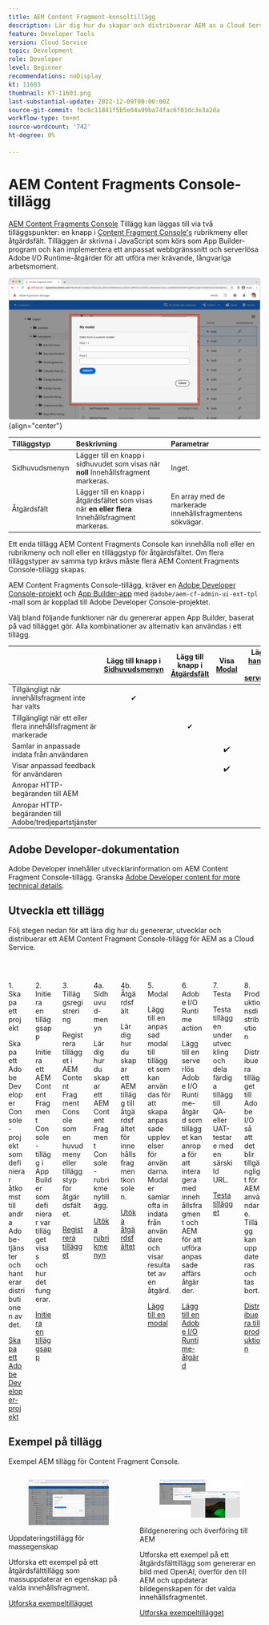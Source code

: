 ```yaml
---
title: AEM Content Fragment-konsoltillägg
description: Lär dig hur du skapar och distribuerar AEM as a Cloud Service Content Fragment-konsoltillägg
feature: Developer Tools
version: Cloud Service
topic: Development
role: Developer
level: Beginner
recommendations: noDisplay
kt: 11603
thumbnail: KT-11603.png
last-substantial-update: 2022-12-09T00:00:00Z
source-git-commit: fbc8c11841f5b5e04a99ba74fac6f01dc3e3a2da
workflow-type: tm+mt
source-wordcount: '742'
ht-degree: 0%

---
```



# AEM Content Fragments Console-tillägg

[AEM Content Fragments Console](https://experienceleague.adobe.com/docs/experience-manager-cloud-service/content/sites/administering/content-fragments/content-fragments-console.html) Tillägg kan läggas till via två tilläggspunkter: en knapp i [Content Fragment Console&#39;s](https://experienceleague.adobe.com/docs/experience-manager-cloud-service/content/sites/administering/content-fragments/content-fragments-console.html) rubrikmeny eller åtgärdsfält. Tilläggen är skrivna i JavaScript som körs som App Builder-program och kan implementera ett anpassat webbgränssnitt och serverlösa Adobe I/O Runtime-åtgärder för att utföra mer krävande, långvariga arbetsmoment.

![AEM Content Fragments Console-tillägg](./assets/overview/example.png){align="center"}

| Tilläggstyp | Beskrivning | Parametrar |
| :--- | :--- | :--- |
| Sidhuvudsmenyn | Lägger till en knapp i sidhuvudet som visas när __noll__ Innehållsfragment markeras. | Inget. |
| Åtgärdsfält | Lägger till en knapp i åtgärdsfältet som visas när __en eller flera__ Innehållsfragment markeras. | En array med de markerade innehållsfragmentens sökvägar. |

Ett enda tillägg AEM Content Fragments Console kan innehålla noll eller en rubrikmeny och noll eller en tilläggstyp för åtgärdsfältet. Om flera tilläggstyper av samma typ krävs måste flera AEM Content Fragments Console-tillägg skapas.

AEM Content Fragments Console-tillägg, kräver en [Adobe Developer Console-projekt](https://developer.adobe.com/uix/docs/services/aem-cf-console-admin/extension-development/#create-a-project-in-adobe-developer-console) och [App Builder-app](https://developer.adobe.com/uix/docs/services/aem-cf-console-admin/code-generation) med `@adobe/aem-cf-admin-ui-ext-tpl` -mall som är kopplad till Adobe Developer Console-projektet.

Välj bland följande funktioner när du genererar appen App Builder, baserat på vad tillägget gör. Alla kombinationer av alternativ kan användas i ett tillägg.

|  | Lägg till knapp i [Sidhuvudsmenyn](./header-menu.md) | Lägg till knapp i [Åtgärdsfält](./action-bar.md) | Visa [Modal](./modal.md) | Lägg till [hanterare på serversidan](./runtime-action.md) |
| ------------------------------------------ | :-----------------------: | :----------------------: | :--------: | :--------------------:  |
| Tillgängligt när innehållsfragment inte har valts | ✔ |  |  |  |
| Tillgängligt när ett eller flera innehållsfragment är markerade |  | ✔ |  |  |
| Samlar in anpassade indata från användaren |  |  | ✔️ |  |
| Visar anpassad feedback för användaren |  |  | ✔️ |  |
| Anropar HTTP-begäranden till AEM |  |  |  | ✔ |
| Anropar HTTP-begäranden till Adobe/tredjepartstjänster |  |  |  | ✔ |


## Adobe Developer-dokumentation

Adobe Developer innehåller utvecklarinformation om AEM Content Fragment Console-tillägg. Granska [Adobe Developer content for more technical details](https://developer.adobe.com/uix/docs/).

## Utveckla ett tillägg

Följ stegen nedan för att lära dig hur du genererar, utvecklar och distribuerar ett AEM Content Fragment Console-tillägg för AEM as a Cloud Service.

<div class="columns is-multiline">
    <!-- Create Adobe Developer Project -->
    <div class="column is-half-tablet is-half-desktop is-one-third-widescreen" aria-label="Create Adobe Developer Project">
        <div class="card">
            <div class="card-image">
                <figure class="image is-16by9">
                    <a href="./adobe-developer-console-project.md" title="Skapa Adobe Developer Project" tabindex="-1">
                        <img class="is-bordered-r-small" src="./assets/project/card.png" alt="Skapa Adobe Developer Project">
                    </a>
                </figure>
            </div>
            <div class="card-content is-padded-small">
                <div class="content">
                    <p class="headline is-size-5 has-text-weight-bold">1. Skapa ett projekt</p>
                    <p class="is-size-6">Skapa ett Adobe Developer Console-projekt som definierar åtkomst till andra Adobe-tjänster och hanterar distributionen av det.</p>
                    <a href="./adobe-developer-console-project.md" class="spectrum-Button spectrum-Button--outline spectrum-Button--primary spectrum-Button--sizeM">
                        <span class="spectrum-Button-label has-no-wrap has-text-weight-bold">Skapa ett Adobe Developer-projekt</span>
                    </a>
                </div>
            </div>
        </div>
    </div>
    <!-- Generate an Extension app -->
    <div class="column is-half-tablet is-half-desktop is-one-third-widescreen" aria-label="Generate an Extension app">
        <div class="card">
            <div class="card-image">
                <figure class="image is-16by9">
                    <a href="./app-initialization.md" title="Skapa en tilläggsapp" tabindex="-1">
                        <img class="is-bordered-r-small" src="./assets/initialize-app/card.png" alt="Initiera en tilläggsapp">
                    </a>
                </figure>
            </div>
            <div class="card-content is-padded-small">
                <div class="content">
                    <p class="headline is-size-5 has-text-weight-bold">2. Initiera en tilläggsapp</p>
                    <p class="is-size-6">Initiera ett AEM Content Fragment Console-tillägg i App Builder som definierar var tillägget visas och hur det fungerar.</p>
                    <a href="./app-initialization.md" class="spectrum-Button spectrum-Button--outline spectrum-Button--primary spectrum-Button--sizeM">
                        <span class="spectrum-Button-label has-no-wrap has-text-weight-bold">Initiera en tilläggsapp</span>
                    </a>
                </div>
            </div>
        </div>
    </div>
    <!-- Extension registration -->
    <div class="column is-half-tablet is-half-desktop is-one-third-widescreen" aria-label="Extension registration">
        <div class="card">
            <div class="card-image">
                <figure class="image is-16by9">
                    <a href="./extension-registration.md" title="Tilläggsregistrering" tabindex="-1">
                        <img class="is-bordered-r-small" src="./assets/extension-registration/card.png" alt="Tilläggsregistrering">
                    </a>
                </figure>
            </div>
            <div class="card-content is-padded-small">
                <div class="content">
                    <p class="headline is-size-5 has-text-weight-bold">3. Tilläggsregistrering</p>
                    <p class="is-size-6">Registrera tillägget i AEM Content Fragment Console som en huvudmeny eller tilläggstyp för åtgärdsfältet.</p>
                    <a href="./extension-registration.md" class="spectrum-Button spectrum-Button--outline spectrum-Button--primary spectrum-Button--sizeM">
                        <span class="spectrum-Button-label has-no-wrap has-text-weight-bold">Registrera tillägget</span>
                    </a>
                </div>
            </div>
        </div>
    </div>
    <!-- Header Menu -->
    <div class="column is-half-tablet is-half-desktop is-one-third-widescreen" aria-label="Header menu">
        <div class="card">
            <div class="card-image">
                <figure class="image is-16by9">
                    <a href="./header-menu.md" title="Sidhuvudsmenyn" tabindex="-1">
                        <img class="is-bordered-r-small" src="./assets/header-menu/card.png" alt="Sidhuvudsmenyn">
                    </a>
                </figure>
            </div>
            <div class="card-content is-padded-small">
                <div class="content">
                    <p class="headline is-size-5 has-text-weight-bold">4a. Sidhuvud-menyn</p>
                    <p class="is-size-6">Lär dig hur du skapar ett AEM Content Fragment Console-rubrikmenytillägg.</p>
                    <a href="./header-menu.md" class="spectrum-Button spectrum-Button--outline spectrum-Button--primary spectrum-Button--sizeM">
                        <span class="spectrum-Button-label has-no-wrap has-text-weight-bold">Utöka rubrikmenyn</span>
                    </a>
                </div>
            </div>
        </div>
    </div>
    <!-- Action Bar -->
    <div class="column is-half-tablet is-half-desktop is-one-third-widescreen" aria-label="Action Bar">
        <div class="card">
            <div class="card-image">
                <figure class="image is-16by9">
                    <a href="./action-bar.md" title="Åtgärdsfält" tabindex="-1">
                        <img class="is-bordered-r-small" src="./assets/action-bar/card.png" alt="Åtgärdsfält">
                    </a>
                </figure>
            </div>
            <div class="card-content is-padded-small">
                <div class="content">
                    <p class="headline is-size-5 has-text-weight-bold">4b. Åtgärdsfält</p>
                    <p class="is-size-6">Lär dig hur du skapar ett AEM tillägg till åtgärdsfältet för innehållsfragmentkonsolen.</p>
                    <a href="./action-bar.md" class="spectrum-Button spectrum-Button--outline spectrum-Button--primary spectrum-Button--sizeM">
                        <span class="spectrum-Button-label has-no-wrap has-text-weight-bold">Utöka åtgärdsfältet</span>
                    </a>
                </div>
            </div>
        </div>
    </div>
    <!-- Modal -->
    <div class="column is-half-tablet is-half-desktop is-one-third-widescreen" aria-label="Modal">
        <div class="card">
            <div class="card-image">
                <figure class="image is-16by9">
                    <a href="./modal.md" title="Modal" tabindex="-1">
                        <img class="is-bordered-r-small" src="./assets/modal/card.png" alt="Modal">
                    </a>
                </figure>
            </div>
            <div class="card-content is-padded-small">
                <div class="content">
                    <p class="headline is-size-5 has-text-weight-bold">5. Modal</p>
                    <p class="is-size-6">Lägg till en anpassad modal till tillägget som kan användas för att skapa anpassade upplevelser för användarna. Modaler samlar ofta in indata från användare och visar resultatet av en åtgärd.</p>
                    <a href="./modal.md" class="spectrum-Button spectrum-Button--outline spectrum-Button--primary spectrum-Button--sizeM">
                        <span class="spectrum-Button-label has-no-wrap has-text-weight-bold">Lägg till en modal</span>
                    </a>
                </div>
            </div>
        </div>
    </div>
    <!-- Adobe I/O Runtime action -->
    <div class="column is-half-tablet is-half-desktop is-one-third-widescreen" aria-label="Adobe I/O Runtime action">
        <div class="card">
            <div class="card-image">
                <figure class="image is-16by9">
                    <a href="./runtime-action.md" title="Adobe I/O Runtime action" tabindex="-1">
                        <img class="is-bordered-r-small" src="./assets/runtime-action/card.png" alt="Adobe I/O Runtime action">
                    </a>
                </figure>
            </div>
            <div class="card-content is-padded-small">
                <div class="content">
                    <p class="headline is-size-5 has-text-weight-bold">6. Adobe I/O Runtime action</p>
                    <p class="is-size-6">Lägg till en serverlös Adobe I/O Runtime-åtgärd som tillägget kan anropa för att interagera med innehållsfragment och AEM för att utföra anpassade affärsåtgärder.</p>
                    <a href="./runtime-action.md" class="spectrum-Button spectrum-Button--outline spectrum-Button--primary spectrum-Button--sizeM">
                        <span class="spectrum-Button-label has-no-wrap has-text-weight-bold">Lägg till en Adobe I/O Runtime-åtgärd</span>
                    </a>
                </div>
            </div>
        </div>
    </div>
    <!-- Test -->
    <div class="column is-half-tablet is-half-desktop is-one-third-widescreen" aria-label="Test">
        <div class="card">
            <div class="card-image">
                <figure class="image is-16by9">
                    <a href="./test.md" title="Testa" tabindex="-1">
                        <img class="is-bordered-r-small" src="./assets/test/card.png" alt="Testa">
                    </a>
                </figure>
            </div>
            <div class="card-content is-padded-small">
                <div class="content">
                    <p class="headline is-size-5 has-text-weight-bold">7. Testa</p>
                    <p class="is-size-6">Testa tilläggen under utveckling och dela färdiga tillägg till QA- eller UAT-testare med en särskild URL.</p>
                    <a href="./test.md" class="spectrum-Button spectrum-Button--outline spectrum-Button--primary spectrum-Button--sizeM">
                        <span class="spectrum-Button-label has-no-wrap has-text-weight-bold">Testa tillägget</span>
                    </a>
                </div>
            </div>
        </div>
    </div>
    <!-- Extension deployment -->
    <div class="column is-half-tablet is-half-desktop is-one-third-widescreen" aria-label="Extension deployment">
        <div class="card">
            <div class="card-image">
                <figure class="image is-16by9">
                    <a href="./deploy.md" title="Tilläggsdistribution" tabindex="-1">
                        <img class="is-bordered-r-small" src="./assets/deploy/card.png" alt="Tilläggsdistribution">
                    </a>
                </figure>
            </div>
            <div class="card-content is-padded-small">
                <div class="content">
                    <p class="headline is-size-5 has-text-weight-bold">8. Produktionsdistribution</p>
                    <p class="is-size-6">Distribuera tillägget till Adobe I/O så att det blir tillgängligt för AEM användare. Tillägg kan uppdateras och tas bort.</p>
                    <a href="./deploy.md" class="spectrum-Button spectrum-Button--outline spectrum-Button--primary spectrum-Button--sizeM">
                        <span class="spectrum-Button-label has-no-wrap has-text-weight-bold">Distribuera till produktion</span>
                    </a>
                </div>
            </div>
        </div>
    </div>
</div>

## Exempel på tillägg

Exempel AEM tillägg för Content Fragment Console.

<div class="columns is-multiline">
    <!-- Bulk property update extension -->
    <div class="column is-half-tablet is-half-desktop is-one-third-widescreen" aria-label="Bulk property update extension">
        <div class="card">
            <div class="card-image">
                <figure class="image is-16by9">
                    <a href="./example-extensions/bulk-property-update.md" title="Uppdateringstillägg för massegenskap" tabindex="-1">
                        <img class="is-bordered-r-small" src="./example-extensions/assets/bulk-property-update/card.png" alt="Uppdateringstillägg för massegenskap">
                    </a>
                </figure>
            </div>
            <div class="card-content is-padded-small">
                <div class="content">
                    <p class="headline is-size-5 has-text-weight-bold">Uppdateringstillägg för massegenskap</p>
                    <p class="is-size-6">Utforska ett exempel på ett åtgärdsfälttillägg som massuppdaterar en egenskap på valda innehållsfragment.</p>
                    <a href="./example-extensions/bulk-property-update.md" class="spectrum-Button spectrum-Button--outline spectrum-Button--primary spectrum-Button--sizeM">
                        <span class="spectrum-Button-label has-no-wrap has-text-weight-bold">Utforska exempeltillägget</span>
                    </a>
                </div>
            </div>
        </div>
    </div>
    <!-- Bulk property update extension -->
    <div class="column is-half-tablet is-half-desktop is-one-third-widescreen" aria-label="Image generation and upload to AEM extension">
        <div class="card">
            <div class="card-image">
                <figure class="image is-16by9">
                    <a href="./example-extensions/image-generation-and-image-upload.md" title="Bildgenerering och överföring till AEM" tabindex="-1">
                        <img class="is-bordered-r-small" src="./example-extensions/assets/digital-image-generation/screenshot.png" alt="Bildgenerering och överföring till AEM">
                    </a>
                </figure>
            </div>
            <div class="card-content is-padded-small">
                <div class="content">
                    <p class="headline is-size-5 has-text-weight-bold">Bildgenerering och överföring till AEM</p>
                    <p class="is-size-6">Utforska ett exempel på ett åtgärdsfälttillägg som genererar en bild med OpenAI, överför den till AEM och uppdaterar bildegenskapen för det valda innehållsfragmentet.</p>
                    <a href="./example-extensions/image-generation-and-image-upload.md" class="spectrum-Button spectrum-Button--outline spectrum-Button--primary spectrum-Button--sizeM">
                        <span class="spectrum-Button-label has-no-wrap has-text-weight-bold">Utforska exempeltillägget</span>
                    </a>
                </div>
            </div>
        </div>
    </div>



</div>

